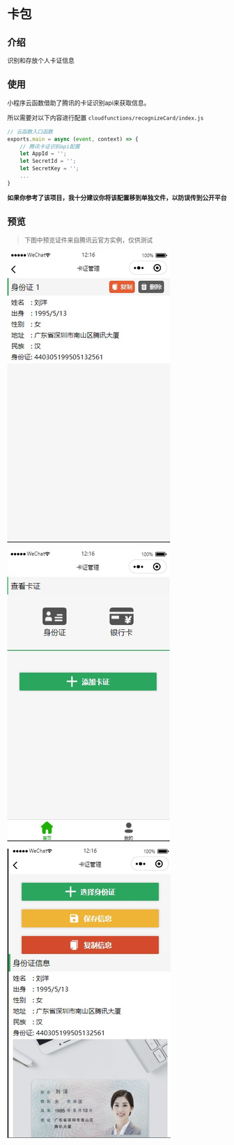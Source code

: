 # 卡包



## 介绍

识别和存放个人卡证信息



## 使用

小程序云函数借助了腾讯的卡证识别api来获取信息。

所以需要对以下内容进行配置 `cloudfunctions/recognizeCard/index.js`

```javascript
// 云函数入口函数
exports.main = async (event, context) => {
	// 腾讯卡证识别api配置
    let AppId = '';
    let SecretId = '';
    let SecretKey = '';
    ...
}
```

**如果你参考了该项目，我十分建议你将该配置移到单独文件，以防误传到公开平台**



## 预览

> 下图中预览证件来自腾讯云官方实例，仅供测试

![card-manage](./preview/card-manage.jpg) 

![home](./preview/home.jpg) 

![card-recognize](./preview/card-recognize.jpg) 

